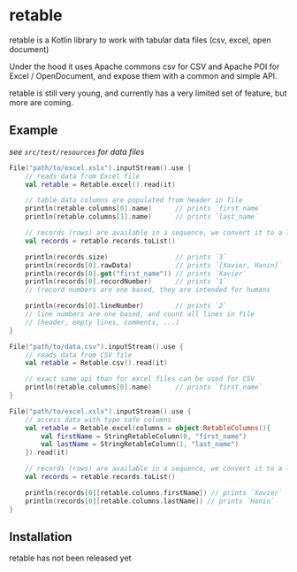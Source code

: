 # retable

retable is a Kotlin library to work with tabular data files (csv, excel, open document)

Under the hood it uses Apache commons csv for CSV and Apache POI for Excel / OpenDocument, and expose them with a common and simple API.

retable is still very young, and currently has a very limited set of feature, but more are coming.

## Example

_see `src/test/resources` for data files_

```kotlin
File("path/to/excel.xslx").inputStream().use {
    // reads data from Excel file
    val retable = Retable.excel().read(it)

    // table data columns are populated from header in file
    println(retable.columns[0].name)      // prints `first_name`
    println(retable.columns[1].name)      // prints `last_name`

    // records (rows) are available in a sequence, we convert it to a list for the example
    val records = retable.records.toList()

    println(records.size)                 // prints `3`
    println(records[0].rawData)           // prints `[Xavier, Hanin]`
    println(records[0].get("first_name")) // prints `Xavier`
    println(records[0].recordNumber)      // prints `1`
    // (record numbers are one based, they are intended for humans

    println(records[0].lineNumber)        // prints `2`
    // line numbers are one based, and count all lines in file
    // (header, empty lines, comments, ...)
}

File("path/to/data.csv").inputStream().use {
    // reads data from CSV file
    val retable = Retable.csv().read(it)

    // exact same api than for excel files can be used for CSV
    println(retable.columns[0].name)      // prints `first_name`
}

File("path/to/excel.xslx").inputStream().use {
    // access data with type safe columns
    val retable = Retable.excel(columns = object:RetableColumns(){
        val firstName = StringRetableColumn(0, "first_name")
        val lastName = StringRetableColumn(1, "last_name")
    }).read(it)

    // records (rows) are available in a sequence, we convert it to a list for the example
    val records = retable.records.toList()

    println(records[0][retable.columns.firstName]) // prints `Xavier`
    println(records[0][retable.columns.lastName]) // prints `Hanin`
}

```


## Installation

retable has not been released yet

